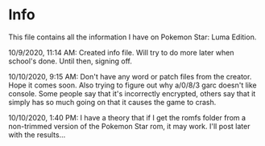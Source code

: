 # Info #


This file contains all the information I have on Pokemon Star: Luma Edition.


10/9/2020, 11:14 AM: Created info file. Will try to do more later when school's done. Until then, signing off.

10/10/2020, 9:15 AM: Don't have any word or patch files from the creator. Hope it comes soon. Also trying to figure out why a/0/8/3 garc doesn't like console. Some people say that it's incorrectly encrypted, others say that it simply has so much going on that it causes the game to crash.

10/10/2020, 1:40 PM: I have a theory that if I get the romfs folder from a non-trimmed version of the Pokemon Star rom, it may work. I'll post later with the results...
